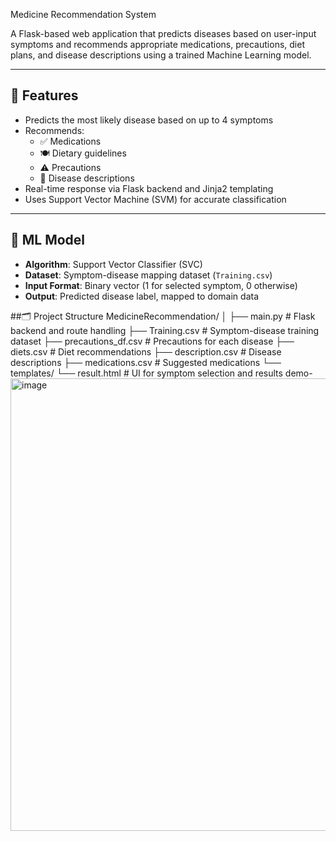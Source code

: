 Medicine Recommendation System

A Flask-based web application that predicts diseases based on user-input symptoms and recommends appropriate medications, precautions, diet plans, and disease descriptions using a trained Machine Learning model.

---

## 🚀 Features

- Predicts the most likely disease based on up to 4 symptoms
- Recommends:
  - ✅ Medications
  - 🍽️ Dietary guidelines
  - ⚠️ Precautions
  - 📄 Disease descriptions
- Real-time response via Flask backend and Jinja2 templating
- Uses Support Vector Machine (SVM) for accurate classification

---

## 🧠 ML Model

- **Algorithm**: Support Vector Classifier (SVC)
- **Dataset**: Symptom-disease mapping dataset (`Training.csv`)
- **Input Format**: Binary vector (1 for selected symptom, 0 otherwise)
- **Output**: Predicted disease label, mapped to domain data


##🗂️ Project Structure
MedicineRecommendation/
│
├── main.py # Flask backend and route handling
├── Training.csv # Symptom-disease training dataset
├── precautions_df.csv # Precautions for each disease
├── diets.csv # Diet recommendations
├── description.csv # Disease descriptions
├── medications.csv # Suggested medications
└── templates/
└── result.html # UI for symptom selection and results
demo-<img width="1693" height="724" alt="image" src="https://github.com/user-attachments/assets/a8a89881-33e4-4f63-92d6-22d819a5fb1b" />


